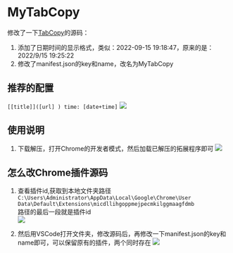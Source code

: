 # MyTabCopy

修改了一下[TabCopy](https://chrome.google.com/webstore/detail/tabcopy/micdllihgoppmejpecmkilggmaagfdmb/related?utm_source=chrome-ntp-icon)的源码：
1. 添加了日期时间的显示格式，类似：2022-09-15 19:18:47，原来的是：2022/9/15 19:25:22
2. 修改了manifest.json的key和name，改名为MyTabCopy

## 推荐的配置
`[[title]]([url] ) time: [date+time]`
![](https://yupic.oss-cn-shanghai.aliyuncs.com/20220915192725.png)


## 使用说明
1. 下载解压，打开Chrome的开发者模式，然后加载已解压的拓展程序即可
![](https://yupic.oss-cn-shanghai.aliyuncs.com/20220915192417.png)

## 怎么改Chrome插件源码
1. 查看插件id,获取到本地文件夹路径  
`C:\Users\Administrator\AppData\Local\Google\Chrome\User Data\Default\Extensions\micdllihgoppmejpecmkilggmaagfdmb`  
路径的最后一段就是插件id  
![](https://yupic.oss-cn-shanghai.aliyuncs.com/20220915193154.png)

2. 然后用VSCode打开文件夹，修改源码后，再修改一下manifest.json的key和name即可，可以保留原有的插件，两个同时存在
![](https://yupic.oss-cn-shanghai.aliyuncs.com/20220915193435.png)


